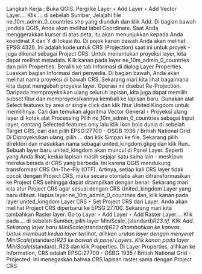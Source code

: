 Langkah Kerja :
Buka QGIS. Pergi ke Layer ‣ Add Layer ‣ Add Vector Layer….
Klik … di sebelah Sumber, Jelajahi file ne_10m_admin_0_countries.shp yang diunduh dan klik Add.
Di bagian bawah jendela QGIS, Anda akan melihat label Coordinate. Saat Anda menggerakkan kursor di atas peta, itu akan menunjukkan kepada Anda koordinat X dan Y di lokasi itu. Di pojok kanan bawah Anda akan melihat EPSG:4326. Ini adalah kode untuk CRS (Projection) saat ini untuk proyek - juga dikenal sebagai Project CRS.
Untuk menentukan proyeksi layer, kita dapat melihat metadata. Klik kanan pada layer ne_10m_admin_0_countries dan pilih Properties.
Beralih ke tab Informasi di dialog Layer Properties. Luaskan bagian Informasi dari penyedia. Di bagian bawah, Anda akan melihat nama proyeksi di bawah CRS.
Sekarang mari kita lihat bagaimana kita dapat mengubah proyeksi layer. Operasi ini disebut Re-Projection. Daripada memproyeksikan ulang seluruh lapisan, kita juga dapat memilih subset fitur dan memproyeksikannya kembali ke lapisan baru. Gunakan alat Select features by area or single click dan klik fitur United Kingdom untuk memilihnya.
Cari dan temukan algoritma Vector General ‣ Proyeksi ulang layer di kotak alat Processing
Pilih ne_10m_admin_0_countries sebagai Input layer, centang Selected features only lalu klik ikon bola dunia di sebelah Target CRS, cari dan pilih EPSG:27700 - OSGB 1936 / British National Grid. Di Diproyeksikan ulang, pilih ... dan klik Simpan ke file. Sekarang pilih direktori dan masukkan nama sebagai united_kingdom.gkpg dan klik Run..
Sebuah layer baru united_kingdom akan muncul di Panel Layer. Seperti yang Anda lihat, kedua lapisan masih sejajar satu sama lain - meskipun mereka berada di CRS yang berbeda. Ini karena QGIS mendukung transformasi CRS On-The-Fly (OTF). Artinya, setiap kali CRS layer tidak cocok dengan Project CRS, maka secara otomatis akan ditransformasikan ke Project CRS sehingga dapat ditampilkan dengan benar. Sekarang mari kita atur Project CRS agar sesuai dengan CRS United_kingdom Layer yang baru dibuat. Hapus layer ne_10m_admin_0_countries dan, klik kanan pada layer united_kingdom Layer CRS ‣ Set Project CRS dari Layer.
Anda akan melihat Project CRS diperbarui ke EPSG:27700.
Sekarang mari kita tambahkan Raster layer. Go to Layer ‣ Add Layer ‣ Add Raster Layer….
Klik pada ... di sebelah Sumber, pilih layer MiniScale_(standard)_R23.tif. Klik Add.
Sekarang layer baru MiniScale_(standard)_R23 ditambahkan ke kanvas.
Untuk membuat kedua layer terlihat, alihkan urutan layer dengan menyeret MiniScale_(standard)_R23 ke bawah di panel Layers.
Klik kanan pada layer MiniScale_(standard)_R23 dan klik Properties.
Di Layer Properties, alihkan ke Information, CRS adalah EPSG:27700 - OSBG 1935 / British National Grid - Projected. Ini menegaskan bahwa CRS lapisan raster sama dengan Project CRS.
